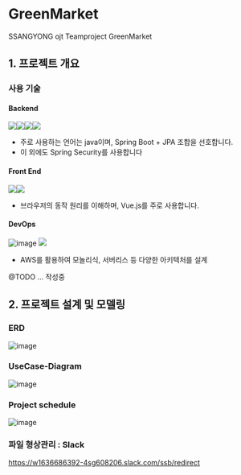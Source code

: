 # GreenMarket
SSANGYONG ojt Teamproject GreenMarket 

## 1. 프로젝트 개요


### 사용 기술
#### Backend
<img src="https://img.icons8.com/color/48/000000/java-coffee-cup-logo.png"><img src="https://img.icons8.com/color/48/000000/spring-logo.png"><img src="https://img.icons8.com/windows/32/000000/node-js.png"><img src="https://img.icons8.com/color/48/000000/oracle-logo.png">

+ 주로 사용하는 언어는 java이며, Spring Boot + JPA 조합을 선호합니다.
+ 이 외에도 Spring Security를 사용합니다

#### Front End
<img src="https://img.icons8.com/color/48/000000/html-5.png"><img src="https://img.icons8.com/color/48/000000/css3.png">

+ 브라우저의 동작 원리를 이해하며, Vue.js를 주로 사용합니다.

#### DevOps
![image](https://user-images.githubusercontent.com/49936027/142104398-7445d958-312e-45cb-82a1-c3ed63e910f3.png)
<img src="https://img.icons8.com/color/48/000000/amazon-web-services.png"/>

+ AWS를 활용하여 모놀리식, 서버리스 등 다양한 아키텍처를 설계


@TODO ... 작성중

## 2. 프로젝트 설계 및 모델링 

### ERD 
![image](https://user-images.githubusercontent.com/49936027/142098099-ecbec50b-d8ca-41b5-b03e-2bb75971c6b4.png)


### UseCase-Diagram
![image](https://user-images.githubusercontent.com/49936027/142098352-ed7badee-7113-4890-a247-64af2d9140bc.png)


### Project schedule
![image](https://user-images.githubusercontent.com/49936027/142098671-b7f24873-687a-4402-9dec-8771e8373c0e.png)


### 파일 형상관리 : Slack
https://w1636686392-4sg608206.slack.com/ssb/redirect
